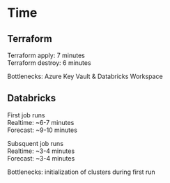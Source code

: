 # Time

## Terraform

Terraform apply: 7 minutes  
Terraform destroy: 6 minutes

Bottlenecks: Azure Key Vault & Databricks Workspace

## Databricks

First job runs  
Realtime: ~6-7 minutes  
Forecast: ~9-10 minutes

Subsquent job runs  
Realtime: ~3-4 minutes  
Forecast: ~3-4 minutes

Bottlenecks: initialization of clusters during first run
